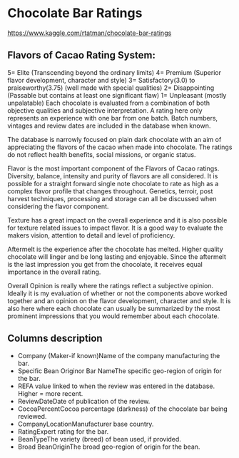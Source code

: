 # Chocolate Bar Ratings
https://www.kaggle.com/rtatman/chocolate-bar-ratings

## Flavors of Cacao Rating System:
5= Elite (Transcending beyond the ordinary limits)
4= Premium (Superior flavor development, character and style)
3= Satisfactory(3.0) to praiseworthy(3.75) (well made with special qualities)
2= Disappointing (Passable but contains at least one significant flaw)
1= Unpleasant (mostly unpalatable)
Each chocolate is evaluated from a combination of both objective qualities and subjective interpretation. A rating here only represents an experience with one bar from one batch. Batch numbers, vintages and review dates are included in the database when known.

The database is narrowly focused on plain dark chocolate with an aim of appreciating the flavors of the cacao when made into chocolate. The ratings do not reflect health benefits, social missions, or organic status.

Flavor is the most important component of the Flavors of Cacao ratings. Diversity, balance, intensity and purity of flavors are all considered. It is possible for a straight forward single note chocolate to rate as high as a complex flavor profile that changes throughout. Genetics, terroir, post harvest techniques, processing and storage can all be discussed when considering the flavor component.

Texture has a great impact on the overall experience and it is also possible for texture related issues to impact flavor. It is a good way to evaluate the makers vision, attention to detail and level of proficiency.

Aftermelt is the experience after the chocolate has melted. Higher quality chocolate will linger and be long lasting and enjoyable. Since the aftermelt is the last impression you get from the chocolate, it receives equal importance in the overall rating.

Overall Opinion is really where the ratings reflect a subjective opinion. Ideally it is my evaluation of whether or not the components above worked together and an opinion on the flavor development, character and style. It is also here where each 
chocolate can usually be summarized by the most prominent impressions that you would remember about each chocolate.

## Columns description
- Company (Maker-if known)Name of the company manufacturing the bar.
- Specific Bean Originor Bar NameThe specific geo-region of origin for the bar.
- REFA value linked to when the review was entered in the database. Higher = more recent.
- ReviewDateDate of publication of the review.
- CocoaPercentCocoa percentage (darkness) of the chocolate bar being reviewed.
- CompanyLocationManufacturer base country.
- RatingExpert rating for the bar.
- BeanTypeThe variety (breed) of bean used, if provided.
- Broad BeanOriginThe broad geo-region of origin for the bean.
